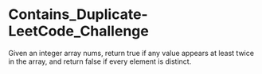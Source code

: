 # Contains_Duplicate-LeetCode_Challenge
 Given an integer array nums, return true if any value appears at least twice in the array, and return false if every element is distinct.
